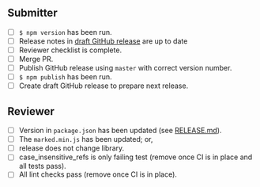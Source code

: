 ## Submitter

- [ ] `$ npm version` has been run.
- [ ] Release notes in [draft GitHub release](https://github.com/markedjs/marked/releases) are up to date
- [ ] Reviewer checklist is complete.
- [ ] Merge PR.
- [ ] Publish GitHub release using `master` with correct version number.
- [ ] `$ npm publish` has been run.
- [ ] Create draft GitHub release to prepare next release.

## Reviewer

- [ ] Version in `package.json` has been updated (see [RELEASE.md](https://github.com/markedjs/marked/blob/master/RELEASE.md)).
- [ ] The `marked.min.js` has been updated; or,
- [ ] release does not change library.
- [ ] case_insensitive_refs is only failing test (remove once CI is in place and all tests pass).
- [ ] All lint checks pass (remove once CI is in place).
